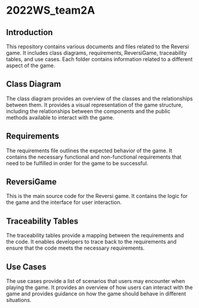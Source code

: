 # 2022WS_team2A

## Introduction
This repository contains various documents and files related to the Reversi game. It includes class diagrams, requirements, ReversiGame, traceability tables, and use cases. Each folder contains information related to a different aspect of the game.

## Class Diagram
The class diagram provides an overview of the classes and the relationships between them. It provides a visual representation of the game structure, including the relationships between the components and the public methods available to interact with the game. 

## Requirements
The requirements file outlines the expected behavior of the game. It contains the necessary functional and non-functional requirements that need to be fulfilled in order for the game to be successful. 

## ReversiGame
This is the main source code for the Reversi game. It contains the logic for the game and the interface for user interaction.

## Traceability Tables
The traceability tables provide a mapping between the requirements and the code. It enables developers to trace back to the requirements and ensure that the code meets the necessary requirements. 

## Use Cases
The use cases provide a list of scenarios that users may encounter when playing the game. It provides an overview of how users can interact with the game and provides guidance on how the game should behave in different situations.
